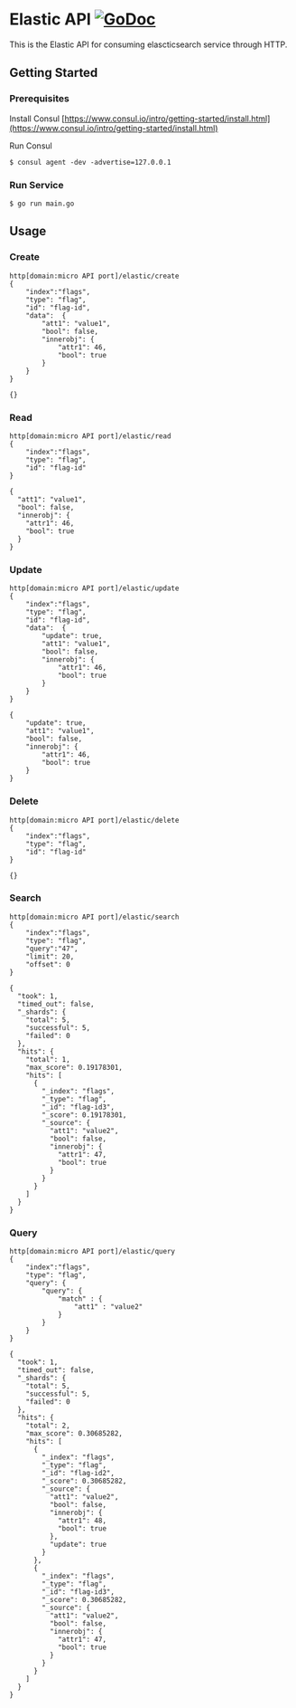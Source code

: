 # Elastic API [![GoDoc](https://godoc.org/github.com/Rakanixu/elastic/api?status.svg)](https://godoc.org/github.com/Rakanixu/elastic/api)

This is the Elastic API for consuming elascticsearch service through HTTP.

## Getting Started

### Prerequisites

Install Consul
[https://www.consul.io/intro/getting-started/install.html](https://www.consul.io/intro/getting-started/install.html)

Run Consul
```
$ consul agent -dev -advertise=127.0.0.1
```

### Run Service

```
$ go run main.go
```


## Usage 

### Create
```
http[domain:micro API port]/elastic/create
{
    "index":"flags", 
    "type": "flag", 
    "id": "flag-id", 
    "data":  {
        "att1": "value1", 
        "bool": false, 
        "innerobj": {
            "attr1": 46,
            "bool": true
        }
    }
}

{}
```

### Read
```
http[domain:micro API port]/elastic/read
{
    "index":"flags", 
    "type": "flag", 
    "id": "flag-id"
}

{
  "att1": "value1",
  "bool": false,
  "innerobj": {
    "attr1": 46,
    "bool": true
  }
}
```

### Update
```
http[domain:micro API port]/elastic/update
{
    "index":"flags", 
    "type": "flag", 
    "id": "flag-id",
    "data":  {
        "update": true,
        "att1": "value1", 
        "bool": false, 
        "innerobj": {
            "attr1": 46,
            "bool": true
        }
    }
}

{
    "update": true,
    "att1": "value1", 
    "bool": false, 
    "innerobj": {
        "attr1": 46,
        "bool": true
    }
}
```

### Delete
```
http[domain:micro API port]/elastic/delete
{
    "index":"flags", 
    "type": "flag", 
    "id": "flag-id"
}

{}
```

### Search
```
http[domain:micro API port]/elastic/search
{
    "index":"flags", 
    "type": "flag", 
    "query":"47", 
    "limit": 20, 
    "offset": 0
}

{
  "took": 1,
  "timed_out": false,
  "_shards": {
    "total": 5,
    "successful": 5,
    "failed": 0
  },
  "hits": {
    "total": 1,
    "max_score": 0.19178301,
    "hits": [
      {
        "_index": "flags",
        "_type": "flag",
        "_id": "flag-id3",
        "_score": 0.19178301,
        "_source": {
          "att1": "value2",
          "bool": false,
          "innerobj": {
            "attr1": 47,
            "bool": true
          }
        }
      }
    ]
  }
}
```

### Query
```
http[domain:micro API port]/elastic/query
{
    "index":"flags", 
    "type": "flag", 
    "query": {
        "query": { 
            "match" : {
                "att1" : "value2"
            }
        }
    }
}

{
  "took": 1,
  "timed_out": false,
  "_shards": {
    "total": 5,
    "successful": 5,
    "failed": 0
  },
  "hits": {
    "total": 2,
    "max_score": 0.30685282,
    "hits": [
      {
        "_index": "flags",
        "_type": "flag",
        "_id": "flag-id2",
        "_score": 0.30685282,
        "_source": {
          "att1": "value2",
          "bool": false,
          "innerobj": {
            "attr1": 48,
            "bool": true
          },
          "update": true
        }
      },
      {
        "_index": "flags",
        "_type": "flag",
        "_id": "flag-id3",
        "_score": 0.30685282,
        "_source": {
          "att1": "value2",
          "bool": false,
          "innerobj": {
            "attr1": 47,
            "bool": true
          }
        }
      }
    ]
  }
}
```
